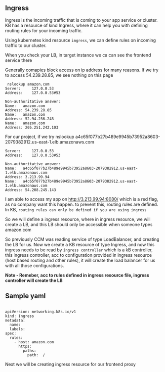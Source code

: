 

## Ingress 

Ingress is the incoming traffic  that is coming to your app service or cluster. KB has a resource of kind Ingress, where it can help you with defining routing rules for your incoming traffic.

Using kubernetes kind resource `ingress`, we can define rules on incoming traffic to our cluster.

When you check your LB, in target instance we ca can see the frontend service there

Generally comapies block access on ip address for many reasons. If we try to access  54.239.28.85, we see nothing on this page

```
 nslookup amazon.com
Server:		127.0.0.53
Address:	127.0.0.53#53

Non-authoritative answer:
Name:	amazon.com
Address: 54.239.28.85
Name:	amazon.com
Address: 52.94.236.248
Name:	amazon.com
Address: 205.251.242.103

```

For our project, if we try nslookup a4c65f077b27b489e9945b73952a8603-2079382912.us-east-1.elb.amazonaws.com

```
Server:		127.0.0.53
Address:	127.0.0.53#53

Non-authoritative answer:
Name:	a4c65f077b27b489e9945b73952a8603-2079382912.us-east-1.elb.amazonaws.com
Address: 3.213.99.94
Name:	a4c65f077b27b489e9945b73952a8603-2079382912.us-east-1.elb.amazonaws.com
Address: 54.208.245.143

```
I am able to access my app on http://3.213.99.94:8080/ which is a red flag, as no company want this happen. to prevent this, routing rules are defined. In KB, `routing rules can only be defined if you are using ingress`

So we will define a ingress resource, where in ingress resource, we will create a LB, and this LB should only be accessible when someone types amazon.com

So previously CCM was reading service of type LoadBalancer, and creating the LB for us. Now we create a KB resource of type Ingress, and now this ingress needs to be read by `ingress controller` which is a kB controller, this ingress controller, acc to configuration provided in ingress resource (host based routing and other rules), it will create the load balancer for us with all those configurations.

**Note - Remeber, acc to rules defined in ingress resource file, ingress controller will create the LB**

## Sample yaml
```

apiVersion: networking.k8s.io/v1
kind: Ingress
metadata:
  name: 
  labels: 
spec:
  rules:
    - host: amazon.com
      https:
        paths:
          path:  /

```

Next we will be creating ingress resource for our frontend proxy



